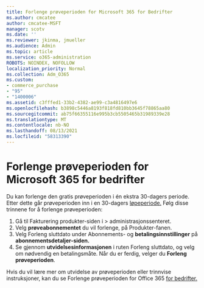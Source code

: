 ```yaml
---
title: Forlenge prøveperioden for Microsoft 365 for Bedrifter
ms.author: cmcatee
author: cmcatee-MSFT
manager: scotv
ms.date: ''
ms.reviewer: jkinma, jmueller
ms.audience: Admin
ms.topic: article
ms.service: o365-administration
ROBOTS: NOINDEX, NOFOLLOW
localization_priority: Normal
ms.collection: Adm_O365
ms.custom:
- commerce_purchase
- "95"
- "1400006"
ms.assetid: c3fffed1-33b2-4382-ae99-c3a4816497e6
ms.openlocfilehash: b3898c5446a8193f818fd810bb3645f78865aa80
ms.sourcegitcommit: ab75f66355116e995b3cb5505465b31989339e28
ms.translationtype: MT
ms.contentlocale: nb-NO
ms.lasthandoff: 08/13/2021
ms.locfileid: "58313390"
---
```

# <a name="extend-your-trial-for-microsoft-365-for-business"></a>Forlenge prøveperioden for Microsoft 365 for bedrifter

Du kan forlenge den gratis prøveperioden i én ekstra 30-dagers periode. Etter dette går prøveperioden inn i en 30-dagers [løpeperiode.](https://docs.microsoft.com/alchemyinsights/grace-period-for-microsoft-365-free-trial) Følg disse trinnene for å forlenge prøveperioden:
  
1. Gå til Fakturering produkter-siden i  \> [](https://go.microsoft.com/fwlink/p/?linkid=842054) administrasjonssenteret.
2. Velg **prøveabonnementet** du vil forlenge, på Produkter-fanen.
3. Velg Forleng sluttdato under Abonnements- og **betalingsinnstillinger** på **abonnementsdetaljer-siden.**
4. Se gjennom **utvidelsesinformasjonen** i ruten Forleng sluttdato, og velg om nødvendig en betalingsmåte. Når du er ferdig, velger du **Forleng prøveperioden**.

Hvis du vil lære mer om utvidelse av prøveperioden eller trinnvise instruksjoner, kan du se Forlenge prøveperioden for Office 365 [for bedrifter.](https://docs.microsoft.com/microsoft-365/commerce/extend-your-trial)